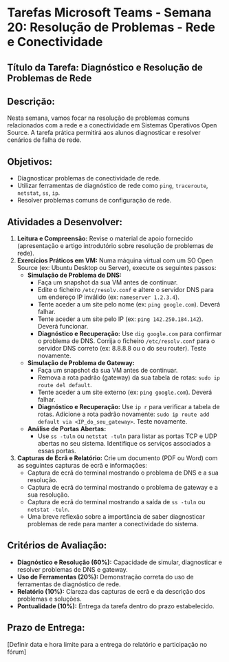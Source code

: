 # Tarefas Microsoft Teams - Semana 20: Resolução de Problemas - Rede e Conectividade

## Título da Tarefa: Diagnóstico e Resolução de Problemas de Rede

## Descrição:
Nesta semana, vamos focar na resolução de problemas comuns relacionados com a rede e a conectividade em Sistemas Operativos Open Source. A tarefa prática permitirá aos alunos diagnosticar e resolver cenários de falha de rede.

## Objetivos:
*   Diagnosticar problemas de conectividade de rede.
*   Utilizar ferramentas de diagnóstico de rede como `ping`, `traceroute`, `netstat`, `ss`, `ip`.
*   Resolver problemas comuns de configuração de rede.

## Atividades a Desenvolver:
1.  **Leitura e Compreensão:** Revise o material de apoio fornecido (apresentação e artigo introdutório sobre resolução de problemas de rede).
2.  **Exercícios Práticos em VM:** Numa máquina virtual com um SO Open Source (ex: Ubuntu Desktop ou Server), execute os seguintes passos:
    *   **Simulação de Problema de DNS:**
        *   Faça um snapshot da sua VM antes de continuar.
        *   Edite o ficheiro `/etc/resolv.conf` e altere o servidor DNS para um endereço IP inválido (ex: `nameserver 1.2.3.4`).
        *   Tente aceder a um site pelo nome (ex: `ping google.com`). Deverá falhar.
        *   Tente aceder a um site pelo IP (ex: `ping 142.250.184.142`). Deverá funcionar.
        *   **Diagnóstico e Recuperação:** Use `dig google.com` para confirmar o problema de DNS. Corrija o ficheiro `/etc/resolv.conf` para o servidor DNS correto (ex: 8.8.8.8 ou o do seu router). Teste novamente.
    *   **Simulação de Problema de Gateway:**
        *   Faça um snapshot da sua VM antes de continuar.
        *   Remova a rota padrão (gateway) da sua tabela de rotas: `sudo ip route del default`.
        *   Tente aceder a um site externo (ex: `ping google.com`). Deverá falhar.
        *   **Diagnóstico e Recuperação:** Use `ip r` para verificar a tabela de rotas. Adicione a rota padrão novamente: `sudo ip route add default via <IP_do_seu_gateway>`. Teste novamente.
    *   **Análise de Portas Abertas:**
        *   Use `ss -tuln` ou `netstat -tuln` para listar as portas TCP e UDP abertas no seu sistema. Identifique os serviços associados a essas portas.
3.  **Capturas de Ecrã e Relatório:** Crie um documento (PDF ou Word) com as seguintes capturas de ecrã e informações:
    *   Captura de ecrã do terminal mostrando o problema de DNS e a sua resolução.
    *   Captura de ecrã do terminal mostrando o problema de gateway e a sua resolução.
    *   Captura de ecrã do terminal mostrando a saída de `ss -tuln` ou `netstat -tuln`.
    *   Uma breve reflexão sobre a importância de saber diagnosticar problemas de rede para manter a conectividade do sistema.

## Critérios de Avaliação:
*   **Diagnóstico e Resolução (60%):** Capacidade de simular, diagnosticar e resolver problemas de DNS e gateway.
*   **Uso de Ferramentas (20%):** Demonstração correta do uso de ferramentas de diagnóstico de rede.
*   **Relatório (10%):** Clareza das capturas de ecrã e da descrição dos problemas e soluções.
*   **Pontualidade (10%):** Entrega da tarefa dentro do prazo estabelecido.

## Prazo de Entrega:
[Definir data e hora limite para a entrega do relatório e participação no fórum]

